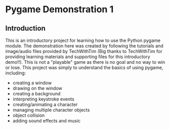 # Pygame Demonstration 1

## Introduction
This is an introductory project for learning how to use the Python pygame module.  The demonstration here was created by following the tutorials and image/audio files provided by TechWithTim (Big thanks to TechWithTim for providing learning materials and supporting files for this introductory demo!!).  This is not a "playable" game as there is no goal and no way to win or lose.  This project was simply to understand the basics of using pygame, including:
- creating a window
- drawing on the window
- creating a background
- interpreting keystroke events
- creating/animating a character
- managing multiple character objects
- object collision
- adding sound effects and music




